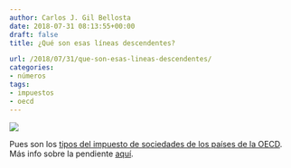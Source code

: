 ```yaml
---
author: Carlos J. Gil Bellosta
date: 2018-07-31 08:13:55+00:00
draft: false
title: ¿Qué son esas líneas descendentes?

url: /2018/07/31/que-son-esas-lineas-descendentes/
categories:
- números
tags:
- impuestos
- oecd
---
```


![](/wp-uploads/2018/07/impuesto_sociedades_oecd.png#center)

Pues son los [tipos del impuesto de sociedades de los países de la OECD](https://stats.oecd.org/index.aspx?DataSetCode=Table_II1#). Más info sobre la pendiente [aquí](https://www.washingtonpost.com/business/2018/07/24/across-globe-taxes-corporations-plummet).
